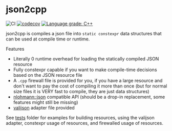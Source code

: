 # json2cpp

![CI](https://github.com/lefticus/json2cpp/workflows/ci/badge.svg)
[![codecov](https://codecov.io/gh/lefticus/json2cpp/branch/main/graph/badge.svg)](https://codecov.io/gh/lefticus/json2cpp)
[![Language grade: C++](https://img.shields.io/lgtm/grade/cpp/github/lefticus/json2cpp)](https://lgtm.com/projects/g/lefticus/json2cpp/context:cpp)

json2cpp is compiles a json file into `static constexpr` data structures that can be used at compile time or runtime.

Features

 * Literally 0 runtime overhead for loading the statically compiled JSON resource
 * Fully constexpr capable if you want to make compile-time decisions based on the JSON resource file
 * A `.cpp` firewall file is provided for you, if you have a large resource and don't want to pay the cost of compiling it more than once (but for normal size files it is VERY fast to compile, they are just data structures)
 * [nlohmann::json](https://github.com/nlohmann/json) compatible API (should be a drop-in replacement, some features might still be missing)
 * [valijson](https://github.com/tristanpenman/valijson) adapter file provided


See [tests](tests) folder for examples for building resources, using the valijson adapter, constexpr usage of resources, and firewalled usage of resources.



